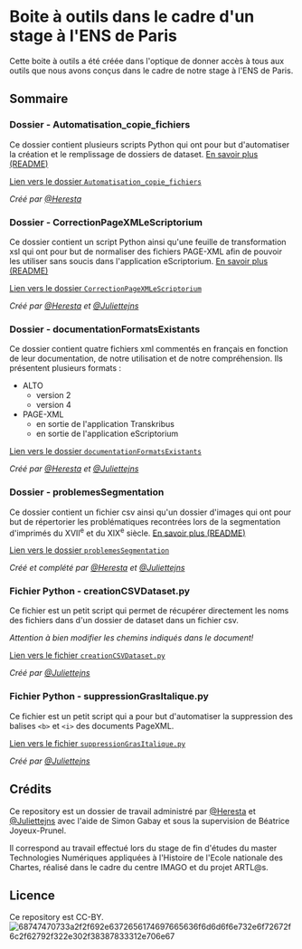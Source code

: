 # Boite à outils dans le cadre d'un stage à l'ENS de Paris
Cette boite à outils a été créée dans l'optique de donner accès à tous aux outils que nous avons conçus dans le cadre de notre stage à l'ENS de Paris.

## Sommaire
### Dossier - Automatisation_copie_fichiers
Ce dossier contient plusieurs scripts Python qui ont pour but d'automatiser la création et le remplissage de dossiers de dataset. [En savoir plus (README)](https://github.com/Heresta/BAO_Stage_DH_ENS_2021/blob/Automatisation_copie_fichiers/main/README.md)

[Lien vers le dossier ``Automatisation_copie_fichiers``](https://github.com/Heresta/BAO_Stage_DH_ENS_2021/tree/main/Automatisation_copie_fichiers)

_Créé par [@Heresta](http://github.com/Heresta)_

### Dossier - CorrectionPageXMLeScriptorium
Ce dossier contient un script Python ainsi qu'une feuille de transformation xsl qui ont pour but de normaliser des fichiers PAGE-XML afin de pouvoir les utiliser sans soucis dans l'application eScriptorium. [En savoir plus (README)](https://github.com/Heresta/BAO_Stage_DH_ENS_2021/blob/main/CorrectionPageXMLeScriptorium/README.md)

[Lien vers le dossier ``CorrectionPageXMLeScriptorium``](https://github.com/Heresta/BAO_Stage_DH_ENS_2021/tree/main/CorrectionPageXMLeScriptorium)

_Créé par [@Heresta](http://github.com/Heresta) et [@Juliettejns](http://github.com/Juliettejns)_

### Dossier - documentationFormatsExistants
Ce dossier contient quatre fichiers xml commentés en français en fonction de leur documentation, de notre utilisation et de notre compréhension. Ils présentent plusieurs formats : 
- ALTO
  - version 2
  - version 4
- PAGE-XML
  - en sortie de l'application Transkribus
  - en sortie de l'application eScriptorium

[Lien vers le dossier ``documentationFormatsExistants``](https://github.com/Heresta/BAO_Stage_DH_ENS_2021/tree/main/documentationFormatsExistants)

_Créé par [@Heresta](http://github.com/Heresta) et [@Juliettejns](http://github.com/Juliettejns)_

### Dossier - problemesSegmentation
Ce dossier contient un fichier csv ainsi qu'un dossier d'images qui ont pour but de répertorier les problématiques recontrées lors de la segmentation d'imprimés du XVII<sup>e</sup> et du XIX<sup>e</sup> siècle. [En savoir plus (README)](https://github.com/Heresta/BAO_Stage_DH_ENS_2021/blob/Probl%C3%A8mes-segmentation/problemesSegmentation/README.md)

[Lien vers le dossier ``problemesSegmentation``](https://github.com/Heresta/BAO_Stage_DH_ENS_2021/tree/Probl%C3%A8mes-segmentation/problemesSegmentation)

_Créé et complété par [@Heresta](http://github.com/Heresta) et [@Juliettejns](http://github.com/Juliettejns)_

### Fichier Python - creationCSVDataset.py
Ce fichier est un petit script qui permet de récupérer directement les noms des fichiers dans d'un dossier de dataset dans un fichier csv.

_Attention à bien modifier les chemins indiqués dans le document!_

[Lien vers le fichier ``creationCSVDataset.py``](https://github.com/Heresta/BAO_Stage_DH_ENS_2021/blob/main/creationCSVDataset.py)

_Créé par [@Juliettejns](http://github.com/Juliettejns)_

### Fichier Python - suppressionGrasItalique.py
Ce fichier est un petit script qui a pour but d'automatiser la suppression des balises ``<b>`` et ``<i>`` des documents PageXML.
  
[Lien vers le fichier ``suppressionGrasItalique.py``](https://github.com/Heresta/BAO_Stage_DH_ENS_2021/blob/main/suppressionGrasItalique.py)  
  
_Créé par [@Juliettejns](http://github.com/Juliettejns)_

## Crédits
Ce repository est un dossier de travail administré par [@Heresta](http://github.com/Heresta) et [@Juliettejns](http://github.com/Juliettejns) avec l'aide  de Simon Gabay et sous la supervision de Béatrice Joyeux-Prunel. 

Il correspond au travail effectué lors du stage de fin d'études du master Technologies Numériques appliquées à l'Histoire de l'Ecole nationale des Chartes, réalisé dans le cadre du centre IMAGO et du projet ARTL@s.

## Licence
Ce repository est CC-BY.
![68747470733a2f2f692e6372656174697665636f6d6d6f6e732e6f72672f6c2f62792f322e302f38387833312e706e67](https://user-images.githubusercontent.com/56683417/115237678-2150d080-a11d-11eb-903e-5a26587e12e1.png)
